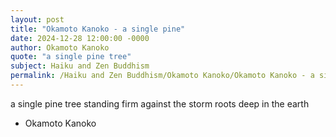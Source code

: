 ```yaml
---
layout: post
title: "Okamoto Kanoko - a single pine"
date: 2024-12-28 12:00:00 -0000
author: Okamoto Kanoko
quote: "a single pine tree"
subject: Haiku and Zen Buddhism
permalink: /Haiku and Zen Buddhism/Okamoto Kanoko/Okamoto Kanoko - a single pine
---
```


a single pine tree
standing firm against the storm
roots deep in the earth

- Okamoto Kanoko
